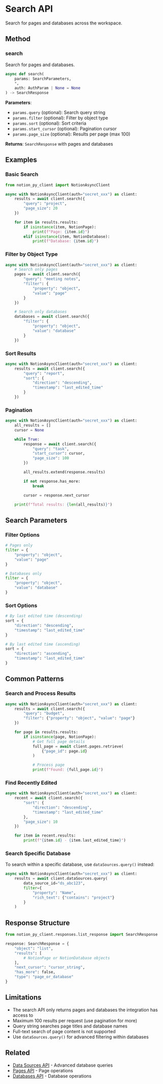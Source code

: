 # Search API

Search for pages and databases across the workspace.

## Method

### search

Search for pages and databases.

```python
async def search(
    params: SearchParameters,
    *,
    auth: AuthParam | None = None
) -> SearchResponse
```

**Parameters**:

- `params.query` (optional): Search query string
- `params.filter` (optional): Filter by object type
- `params.sort` (optional): Sort criteria
- `params.start_cursor` (optional): Pagination cursor
- `params.page_size` (optional): Results per page (max 100)

**Returns**: `SearchResponse` with pages and databases

## Examples

### Basic Search

```python
from notion_py_client import NotionAsyncClient

async with NotionAsyncClient(auth="secret_xxx") as client:
    results = await client.search({
        "query": "project",
        "page_size": 20
    })

    for item in results.results:
        if isinstance(item, NotionPage):
            print(f"Page: {item.id}")
        elif isinstance(item, NotionDatabase):
            print(f"Database: {item.id}")
```

### Filter by Object Type

```python
async with NotionAsyncClient(auth="secret_xxx") as client:
    # Search only pages
    pages = await client.search({
        "query": "meeting notes",
        "filter": {
            "property": "object",
            "value": "page"
        }
    })

    # Search only databases
    databases = await client.search({
        "filter": {
            "property": "object",
            "value": "database"
        }
    })
```

### Sort Results

```python
async with NotionAsyncClient(auth="secret_xxx") as client:
    results = await client.search({
        "query": "report",
        "sort": {
            "direction": "descending",
            "timestamp": "last_edited_time"
        }
    })
```

### Pagination

```python
async with NotionAsyncClient(auth="secret_xxx") as client:
    all_results = []
    cursor = None

    while True:
        response = await client.search({
            "query": "task",
            "start_cursor": cursor,
            "page_size": 100
        })

        all_results.extend(response.results)

        if not response.has_more:
            break

        cursor = response.next_cursor

    print(f"Total results: {len(all_results)}")
```

## Search Parameters

### Filter Options

```python
# Pages only
filter = {
    "property": "object",
    "value": "page"
}

# Databases only
filter = {
    "property": "object",
    "value": "database"
}
```

### Sort Options

```python
# By last edited time (descending)
sort = {
    "direction": "descending",
    "timestamp": "last_edited_time"
}

# By last edited time (ascending)
sort = {
    "direction": "ascending",
    "timestamp": "last_edited_time"
}
```

## Common Patterns

### Search and Process Results

```python
async with NotionAsyncClient(auth="secret_xxx") as client:
    results = await client.search({
        "query": "budget",
        "filter": {"property": "object", "value": "page"}
    })

    for page in results.results:
        if isinstance(page, NotionPage):
            # Get full page details
            full_page = await client.pages.retrieve(
                {"page_id": page.id}
            )

            # Process page
            print(f"Found: {full_page.id}")
```

### Find Recently Edited

```python
async with NotionAsyncClient(auth="secret_xxx") as client:
    recent = await client.search({
        "sort": {
            "direction": "descending",
            "timestamp": "last_edited_time"
        },
        "page_size": 10
    })

    for item in recent.results:
        print(f"{item.id} - {item.last_edited_time}")
```

### Search Specific Database

To search within a specific database, use `dataSources.query()` instead:

```python
async with NotionAsyncClient(auth="secret_xxx") as client:
    results = await client.dataSources.query(
        data_source_id="ds_abc123",
        filter={
            "property": "Name",
            "rich_text": {"contains": "project"}
        }
    )
```

## Response Structure

```python
from notion_py_client.responses.list_response import SearchResponse

response: SearchResponse = {
    "object": "list",
    "results": [
        # NotionPage or NotionDatabase objects
    ],
    "next_cursor": "cursor_string",
    "has_more": false,
    "type": "page_or_database"
}
```

## Limitations

- The search API only returns pages and databases the integration has access to
- Maximum 100 results per request (use pagination for more)
- Query string searches page titles and database names
- Full-text search of page content is not supported
- Use `dataSources.query()` for advanced filtering within databases

## Related

- [Data Sources API](datasources.md) - Advanced database queries
- [Pages API](pages.md) - Page operations
- [Databases API](databases.md) - Database operations
